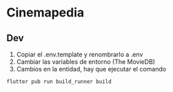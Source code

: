 # Cinemapedia

## Dev
1. Copiar el .env.template y renombrarlo a .env
2. Cambiar las variables de entorno (The MovieDB) 
3. Cambios en la entidad, hay que ejecutar el comando
```
flutter pub run build_runner build
```